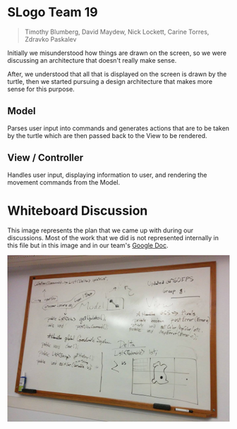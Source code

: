 # SLogo Team 19

> Timothy Blumberg, David Maydew, Nick Lockett, Carine Torres, Zdravko Paskalev

Initially we misunderstood how things are drawn on the screen, so we were discussing an architecture that doesn't really make sense.

After, we understood that all that is displayed on the screen is drawn by the turtle, then we started pursuing a design architecture that makes more sense for this purpose.

## Model
Parses user input into commands and generates actions that are to be taken by the turtle which are then passed back to the View to be rendered.

## View / Controller
Handles user input, displaying information to user, and rendering the movement commands from the Model.


# Whiteboard Discussion
This image represents the plan that we came up with during our discussions. Most of the work that we did is not represented internally in this file but in this image and in our team's [Google Doc](https://docs.google.com/document/d/1hNiDFQC-0ftt44jrjWBP3GBfEcsTrl4_g75vU0bSQI4).

![API_DISCUSSION IMAGE ](api_discussion.jpg)
